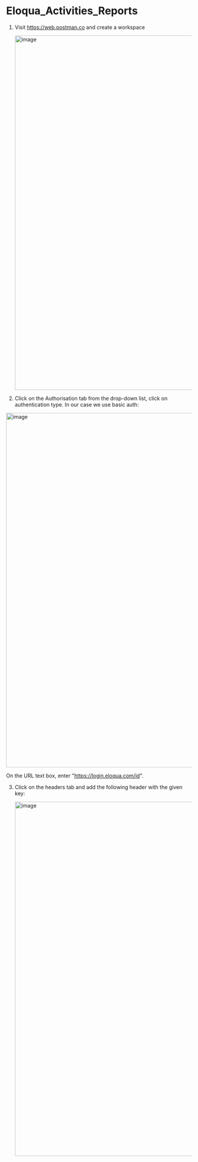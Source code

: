# Eloqua_Activities_Reports
1) Visit https://web.postman.co and create a workspace
   
   <img width="960" alt="image" src="https://github.com/Eucloid-Data-Solutions/Eloqua_Activities_Reports/assets/147633066/35ef74f8-b584-4922-a34e-9205b888c6ee">

2) Click on the Authorisation tab from the drop-down list, click on authentication type. In our case we use basic auth:

  <img width="960" alt="image" src="https://github.com/Eucloid-Data-Solutions/Eloqua_Activities_Reports/assets/147633066/7978e20d-5693-42b4-b7fd-85467b7ba496">

On the URL text box, enter "https://login.eloqua.com/id".

3) Click on the headers tab and add the following header with the given key:

   <img width="960" alt="image" src="https://github.com/Eucloid-Data-Solutions/Eloqua_Activities_Reports/assets/147633066/ba49a030-4c34-44fb-b519-82b412e0ccd2">
